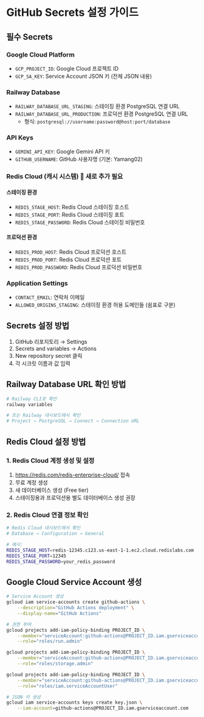 # GitHub Secrets 설정 가이드

## 필수 Secrets

### Google Cloud Platform
- `GCP_PROJECT_ID`: Google Cloud 프로젝트 ID
- `GCP_SA_KEY`: Service Account JSON 키 (전체 JSON 내용)

### Railway Database
- `RAILWAY_DATABASE_URL_STAGING`: 스테이징 환경 PostgreSQL 연결 URL
- `RAILWAY_DATABASE_URL_PRODUCTION`: 프로덕션 환경 PostgreSQL 연결 URL
  - 형식: `postgresql://username:password@host:port/database`

### API Keys
- `GEMINI_API_KEY`: Google Gemini API 키
- `GITHUB_USERNAME`: GitHub 사용자명 (기본: Yamang02)

### Redis Cloud (캐시 시스템) 🚨 새로 추가 필요
#### 스테이징 환경
- `REDIS_STAGE_HOST`: Redis Cloud 스테이징 호스트
- `REDIS_STAGE_PORT`: Redis Cloud 스테이징 포트
- `REDIS_STAGE_PASSWORD`: Redis Cloud 스테이징 비밀번호

#### 프로덕션 환경
- `REDIS_PROD_HOST`: Redis Cloud 프로덕션 호스트
- `REDIS_PROD_PORT`: Redis Cloud 프로덕션 포트
- `REDIS_PROD_PASSWORD`: Redis Cloud 프로덕션 비밀번호

### Application Settings
- `CONTACT_EMAIL`: 연락처 이메일
- `ALLOWED_ORIGINS_STAGING`: 스테이징 환경 허용 도메인들 (쉼표로 구분)

## Secrets 설정 방법

1. GitHub 리포지토리 → Settings
2. Secrets and variables → Actions
3. New repository secret 클릭
4. 각 시크릿 이름과 값 입력

## Railway Database URL 확인 방법

```bash
# Railway CLI로 확인
railway variables

# 또는 Railway 대시보드에서 확인
# Project → PostgreSQL → Connect → Connection URL
```

## Redis Cloud 설정 방법

### 1. Redis Cloud 계정 생성 및 설정

1. https://redis.com/redis-enterprise-cloud/ 접속
2. 무료 계정 생성
3. 새 데이터베이스 생성 (Free tier)
4. 스테이징용과 프로덕션용 별도 데이터베이스 생성 권장

### 2. Redis Cloud 연결 정보 확인

```bash
# Redis Cloud 대시보드에서 확인
# Database → Configuration → General

# 예시:
REDIS_STAGE_HOST=redis-12345.c123.us-east-1-1.ec2.cloud.redislabs.com
REDIS_STAGE_PORT=12345
REDIS_STAGE_PASSWORD=your_redis_password
```

## Google Cloud Service Account 생성

```bash
# Service Account 생성
gcloud iam service-accounts create github-actions \
    --description="GitHub Actions deployment" \
    --display-name="GitHub Actions"

# 권한 부여
gcloud projects add-iam-policy-binding PROJECT_ID \
    --member="serviceAccount:github-actions@PROJECT_ID.iam.gserviceaccount.com" \
    --role="roles/run.admin"

gcloud projects add-iam-policy-binding PROJECT_ID \
    --member="serviceAccount:github-actions@PROJECT_ID.iam.gserviceaccount.com" \
    --role="roles/storage.admin"

gcloud projects add-iam-policy-binding PROJECT_ID \
    --member="serviceAccount:github-actions@PROJECT_ID.iam.gserviceaccount.com" \
    --role="roles/iam.serviceAccountUser"

# JSON 키 생성
gcloud iam service-accounts keys create key.json \
    --iam-account=github-actions@PROJECT_ID.iam.gserviceaccount.com
```